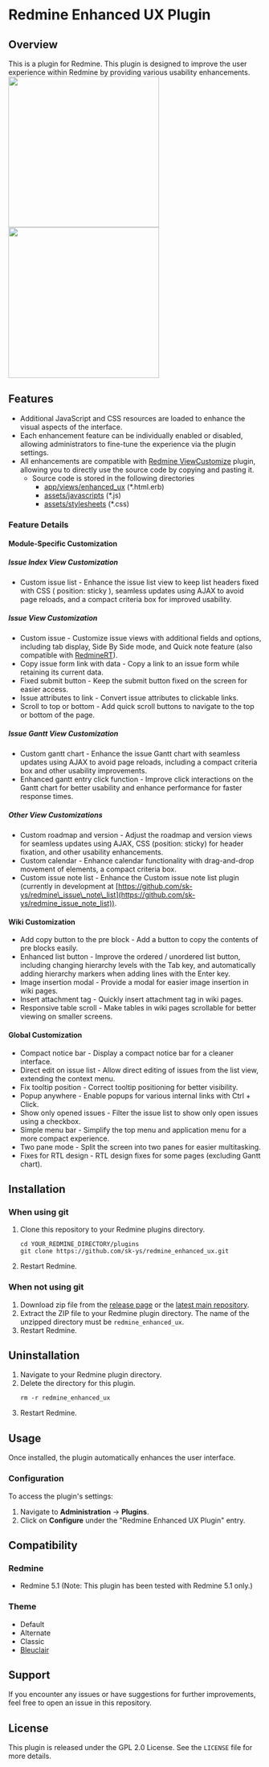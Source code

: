 # Redmine Enhanced UX Plugin

## Overview

This is a plugin for Redmine. This plugin is designed to improve the user experience within Redmine by providing various usability enhancements.  
<a href=doc/images/issue_index_example.png><image src=doc/images/issue_index_example.png width=300></a>
<a href=doc/images/issue_example.png><image src=doc/images/issue_example.png width=300></a>

## Features

- Additional JavaScript and CSS resources are loaded to enhance the visual aspects of the interface.
- Each enhancement feature can be individually enabled or disabled, allowing administrators to fine-tune the experience via the plugin settings.
- All enhancements are compatible with [Redmine ViewCustomize](https://github.com/onozaty/redmine-view-customize) plugin, allowing you to directly use the source code by copying and pasting it.
    - Source code is stored in the following directories
        - [app/views/enhanced_ux](app/views/enhanced_ux) (*.html.erb)
        - [assets/javascripts](assets/javascripts) (*.js)
        - [assets/stylesheets](assets/stylesheets) (*.css)

### Feature Details

#### Module-Specific Customization

##### Issue Index View Customization

- Custom issue list - Enhance the issue list view to keep list headers fixed with CSS ( position: sticky ), seamless updates using AJAX to avoid page reloads, and a compact criteria box for improved usability.

##### Issue View Customization

- Custom issue - Customize issue views with additional fields and options, including tab display, Side By Side mode, and Quick note feature (also compatible with [RedmineRT](https://github.com/MayamaTakeshi/redmine_rt)).
- Copy issue form link with data - Copy a link to an issue form while retaining its current data.
- Fixed submit button - Keep the submit button fixed on the screen for easier access.
- Issue attributes to link - Convert issue attributes to clickable links.
- Scroll to top or bottom - Add quick scroll buttons to navigate to the top or bottom of the page.

##### Issue Gantt View Customization

- Custom gantt chart - Enhance the issue Gantt chart with seamless updates using AJAX to avoid page reloads, including a compact criteria box and other usability improvements.
- Enhanced gantt entry click function - Improve click interactions on the Gantt chart for better usability and enhance performance for faster response times.

##### Other View Customizations

- Custom roadmap and version - Adjust the roadmap and version views for seamless updates using AJAX, CSS (position: sticky) for header fixation, and other usability enhancements.
- Custom calendar - Enhance calendar functionality with drag-and-drop movement of elements, a compact criteria box.
- Custom issue note list - Enhance the Custom issue note list plugin (currently in development at  [https://github.com/sk-ys/redmine\_issue\_note\_list](https://github.com/sk-ys/redmine_issue_note_list)).

#### Wiki Customization

- Add copy button to the pre block - Add a button to copy the contents of pre blocks easily.
- Enhanced list button - Improve the ordered / unordered list button, including changing hierarchy levels with the Tab key, and automatically adding hierarchy markers when adding lines with the Enter key.
- Image insertion modal - Provide a modal for easier image insertion in wiki pages.
- Insert attachment tag - Quickly insert attachment tag in wiki pages.
- Responsive table scroll - Make tables in wiki pages scrollable for better viewing on smaller screens.

#### Global Customization

- Compact notice bar - Display a compact notice bar for a cleaner interface.
- Direct edit on issue list - Allow direct editing of issues from the list view, extending the context menu.
- Fix tooltip position - Correct tooltip positioning for better visibility.
- Popup anywhere - Enable popups for various internal links with Ctrl + Click.
- Show only opened issues - Filter the issue list to show only open issues using a checkbox.
- Simple menu bar - Simplify the top menu and application menu for a more compact experience.
- Two pane mode - Split the screen into two panes for easier multitasking.
- Fixes for RTL design - RTL design fixes for some pages (excluding Gantt chart).

## Installation
### When using git
1. Clone this repository to your Redmine plugins directory.
    ```
    cd YOUR_REDMINE_DIRECTORY/plugins
    git clone https://github.com/sk-ys/redmine_enhanced_ux.git
    ```
2. Restart Redmine.

### When not using git
1. Download zip file from the [release page](https://github.com/sk-ys/redmine_enhanced_ux/releases) or the [latest main repository](https://github.com/sk-ys/redmine_enhanced_ux/archive/refs/heads/main.zip). 
2. Extract the ZIP file to your Redmine plugin directory. The name of the unzipped directory must be `redmine_enhanced_ux`.
3. Restart Redmine.

## Uninstallation
1. Navigate to your Redmine plugin directory.
2. Delete the directory for this plugin.
   ```
   rm -r redmine_enhanced_ux
   ```
3. Restart Redmine.

## Usage

Once installed, the plugin automatically enhances the user interface.

### Configuration

To access the plugin's settings:

1. Navigate to **Administration** → **Plugins**.
2. Click on **Configure** under the "Redmine Enhanced UX Plugin" entry.

## Compatibility

### Redmine

- Redmine 5.1 (Note: This plugin has been tested with Redmine 5.1 only.)

### Theme

- Default
- Alternate
- Classic
- [Bleuclair](https://github.com/farend/redmine_theme_farend_bleuclair)

## Support

If you encounter any issues or have suggestions for further improvements, feel free to open an issue in this repository.

## License

This plugin is released under the GPL 2.0 License. See the `LICENSE` file for more details.

